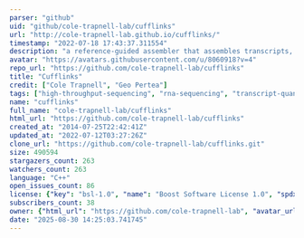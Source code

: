 ```yaml
---
parser: "github"
uid: "github/cole-trapnell-lab/cufflinks"
url: "http://cole-trapnell-lab.github.io/cufflinks/"
timestamp: "2022-07-18 17:43:37.311554"
description: "a reference-guided assembler that assembles transcripts, estimates their abundances, and tests for differential expression and regulation in RNA-Seq samples."
avatar: "https://avatars.githubusercontent.com/u/8060918?v=4"
repo_url: "https://github.com/cole-trapnell-lab/cufflinks"
title: "Cufflinks"
credit: ["Cole Trapnell", "Geo Pertea"]
tags: ["high-throughput-sequencing", "rna-sequencing", "transcript-quantification"]
name: "cufflinks"
full_name: "cole-trapnell-lab/cufflinks"
html_url: "https://github.com/cole-trapnell-lab/cufflinks"
created_at: "2014-07-25T22:42:41Z"
updated_at: "2022-07-12T03:27:26Z"
clone_url: "https://github.com/cole-trapnell-lab/cufflinks.git"
size: 490594
stargazers_count: 263
watchers_count: 263
language: "C++"
open_issues_count: 86
license: {"key": "bsl-1.0", "name": "Boost Software License 1.0", "spdx_id": "BSL-1.0", "url": "https://api.github.com/licenses/bsl-1.0", "node_id": "MDc6TGljZW5zZTI4"}
subscribers_count: 38
owner: {"html_url": "https://github.com/cole-trapnell-lab", "avatar_url": "https://avatars.githubusercontent.com/u/8060918?v=4", "login": "cole-trapnell-lab", "type": "Organization"}
date: "2025-08-30 14:25:03.741745"
---
```

